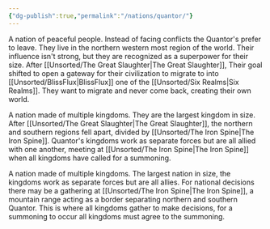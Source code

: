 ```yaml
---
{"dg-publish":true,"permalink":"/nations/quantor/"}
---
```




A nation of peaceful people. Instead of facing conflicts the Quantor's prefer to leave. They live in the northern western most region of the world. Their influence isn't strong, but they are recognized as a superpower for their size. After [[Unsorted/The Great Slaughter\|The Great Slaughter]], Their goal shifted to open a gateway for their civilization to migrate to into [[Unsorted/BlissFlux\|BlissFlux]] one of the [[Unsorted/Six Realms\|Six Realms]]. They want to migrate and never come back, creating their own world.

A nation made of multiple kingdoms. They are the largest kingdom in size. After [[Unsorted/The Great Slaughter\|The Great Slaughter]], the northern and southern regions fell apart, divided by [[Unsorted/The Iron Spine\|The Iron Spine]]. Quantor's kingdoms work as separate forces but are all allied with one another, meeting at [[Unsorted/The Iron Spine\|The Iron Spine]] when all kingdoms have called for a summoning.

A nation made of multiple kingdoms. The largest nation in size, the kingdoms work as separate forces but are all allies. For national decisions there may be a gathering at [[Unsorted/The Iron Spine\|The Iron Spine]], a mountain range acting as a border separating northern and southern Quantor. This is where all kingdoms gather to make decisions, for a summoning to occur all kingdoms must agree to the summoning.